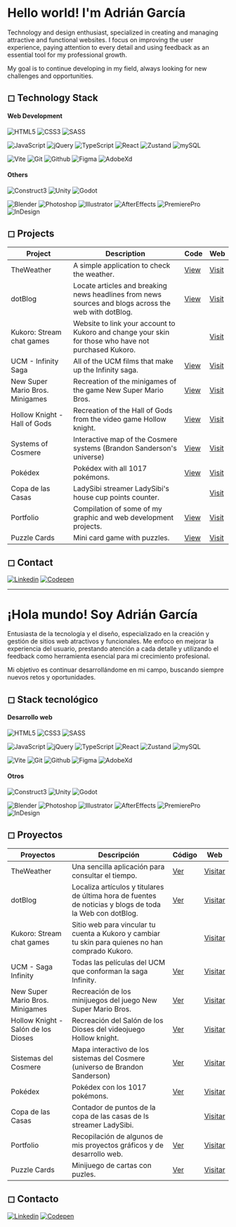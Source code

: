 # Hello world! I'm Adrián García

Technology and design enthusiast, specialized in creating and managing attractive and functional websites. I focus on improving the user experience, paying attention to every detail and using feedback as an essential tool for my professional growth.

My goal is to continue developing in my field, always looking for new challenges and opportunities.

## ◻ Technology Stack

#### Web Development

![HTML5](https://img.shields.io/badge/HTML5-303030?style=flat&logo=html5&logoColor=white)
![CSS3](https://img.shields.io/badge/CSS3-303030?style=flat&logo=css3&logoColor=white)
![SASS](https://img.shields.io/badge/SASS-303030?style=flat&logo=sass&logoColor=white)

![JavaScript](https://img.shields.io/badge/JavaScript-303030?style=flat&logo=javascript&logoColor=white)
![jQuery](https://img.shields.io/badge/jQuery-303030?style=flat&logo=jquery&logoColor=white)
![TypeScript](https://img.shields.io/badge/TypeScript-303030?style=flat&logo=typescript&logoColor=white)
![React](https://img.shields.io/badge/React-303030?style=flat&logo=react&logoColor=white)
![Zustand](https://img.shields.io/badge/Zustand-303030?style=flat&logo=react&logoColor=white)
![mySQL](https://img.shields.io/badge/mySQL-303030?style=flat&logo=mysql&logoColor=white)

![Vite](https://img.shields.io/badge/Vite-303030?style=flat&logo=vite&logoColor=white)
![Git](https://img.shields.io/badge/Git-303030?style=flat&logo=git&logoColor=white)
![Github](https://img.shields.io/badge/Github-303030?style=flat&logo=github&logoColor=white)
![Figma](https://img.shields.io/badge/Figma-303030?style=flat&logo=figma&logoColor=white)
![AdobeXd](https://img.shields.io/badge/AdobeXd-303030?style=flat&logo=adobexd&logoColor=white)

#### Others

![Construct3](https://img.shields.io/badge/Construct%203-303030?style=flat&logo=construct3&logoColor=white)
![Unity](https://img.shields.io/badge/Unity-303030?style=flat&logo=unity&logoColor=white)
![Godot](https://img.shields.io/badge/Godot-303030?style=flat&logo=godotengine&logoColor=white)

![Blender](https://img.shields.io/badge/Blender-303030?style=flat&logo=blender&logoColor=white)
![Photoshop](https://img.shields.io/badge/Photoshop-303030?style=flat&logo=adobephotoshop&logoColor=white)
![Illustrator](https://img.shields.io/badge/Illustrator-303030?style=flat&logo=adobeillustrator&logoColor=white)
![AfterEffects](https://img.shields.io/badge/After%20Effects-303030?style=flat&logo=adobeaftereffects&logoColor=white)
![PremierePro](https://img.shields.io/badge/Premiere%20Pro-303030?style=flat&logo=adobepremierepro&logoColor=white)
![InDesign](https://img.shields.io/badge/InDesign-303030?style=flat&logo=adobeindesign&logoColor=white)

## ◻ Projects

| Project | Description | Code | Web |
| --- | --- | --- | --- |
| TheWeather | A simple application to check the weather. | [View][theweather-c] | [Visit][theweather-d] |
| dotBlog | Locate articles and breaking news headlines from news sources and blogs across the web with dotBlog. | [View][dotblog-c] | [Visit][dotblog-d] |
| Kukoro: Stream chat games | Website to link your account to Kukoro and change your skin for those who have not purchased Kukoro. |  | [Visit][kukoro-d] |
| UCM - Infinity Saga | All of the UCM films that make up the Infinity saga. | [View][ucm-c] | [Visit][ucm-d] |
| New Super Mario Bros. Minigames | Recreation of the minigames of the game New Super Mario Bros. | [View][nsmb-minigames-c] | [Visit][nsmb-minigames-d] |
| Hollow Knight - Hall of Gods | Recreation of the Hall of Gods from the video game Hollow knight. | [View][hollow-kinght-hog-c] | [Visit][hollow-kinght-hog-d] |
| Systems of Cosmere | Interactive map of the Cosmere systems (Brandon Sanderson's universe) | [View][cosmere-systems-c] | [Visit][cosmere-systems-d] |
| Pokédex | Pokédex with all 1017 pokémons. | [View][pokedex-c] | [Visit][pokedex-d] |
| Copa de las Casas | LadySibi streamer LadySibi's house cup points counter. |  | [Visit][ladysibi] |
| Portfolio | Compilation of some of my graphic and web development projects. | [View][porfolio-c] | [Visit][porfolio-d] |
| Puzzle Cards | Mini card game with puzzles. | [View][puzzle-cards-c] | [Visit][puzzle-cards-d] |

## ◻ Contact

[![Linkedin](https://img.shields.io/badge/LinkedIn-Adrián%20García-101010?style=for-the-badge&logo=linkedin&labelColor=303030)](https://www.linkedin.com/in/garciagregoriadrian/)
[![Codepen](https://img.shields.io/badge/Codepen-@GariCarandai-101010?style=for-the-badge&logo=codepen&?link=http://left&link=https://www.linkedin.com/in/patriciabecerracorbacho/&labelColor=303030)](https://codepen.io/GariCarandai)

---

# ¡Hola mundo! Soy Adrián García

Entusiasta de la tecnología y el diseño, especializado en la creación y gestión de sitios web atractivos y funcionales. Me enfoco en mejorar la experiencia del usuario, prestando atención a cada detalle y utilizando el feedback como herramienta esencial para mi crecimiento profesional.

Mi objetivo es continuar desarrollándome en mi campo, buscando siempre nuevos retos y oportunidades.

## ◻ Stack tecnológico

#### Desarrollo web

![HTML5](https://img.shields.io/badge/HTML5-303030?style=flat&logo=html5&logoColor=white)
![CSS3](https://img.shields.io/badge/CSS3-303030?style=flat&logo=css3&logoColor=white)
![SASS](https://img.shields.io/badge/SASS-303030?style=flat&logo=sass&logoColor=white)

![JavaScript](https://img.shields.io/badge/JavaScript-303030?style=flat&logo=javascript&logoColor=white)
![jQuery](https://img.shields.io/badge/jQuery-303030?style=flat&logo=jquery&logoColor=white)
![TypeScript](https://img.shields.io/badge/TypeScript-303030?style=flat&logo=typescript&logoColor=white)
![React](https://img.shields.io/badge/React-303030?style=flat&logo=react&logoColor=white)
![Zustand](https://img.shields.io/badge/Zustand-303030?style=flat&logo=react&logoColor=white)
![mySQL](https://img.shields.io/badge/mySQL-303030?style=flat&logo=mysql&logoColor=white)

![Vite](https://img.shields.io/badge/Vite-303030?style=flat&logo=vite&logoColor=white)
![Git](https://img.shields.io/badge/Git-303030?style=flat&logo=git&logoColor=white)
![Github](https://img.shields.io/badge/Github-303030?style=flat&logo=github&logoColor=white)
![Figma](https://img.shields.io/badge/Figma-303030?style=flat&logo=figma&logoColor=white)
![AdobeXd](https://img.shields.io/badge/AdobeXd-303030?style=flat&logo=adobexd&logoColor=white)

#### Otros

![Construct3](https://img.shields.io/badge/Construct%203-303030?style=flat&logo=construct3&logoColor=white)
![Unity](https://img.shields.io/badge/Unity-303030?style=flat&logo=unity&logoColor=white)
![Godot](https://img.shields.io/badge/Godot-303030?style=flat&logo=godotengine&logoColor=white)

![Blender](https://img.shields.io/badge/Blender-303030?style=flat&logo=blender&logoColor=white)
![Photoshop](https://img.shields.io/badge/Photoshop-303030?style=flat&logo=adobephotoshop&logoColor=white)
![Illustrator](https://img.shields.io/badge/Illustrator-303030?style=flat&logo=adobeillustrator&logoColor=white)
![AfterEffects](https://img.shields.io/badge/After%20Effects-303030?style=flat&logo=adobeaftereffects&logoColor=white)
![PremierePro](https://img.shields.io/badge/Premiere%20Pro-303030?style=flat&logo=adobepremierepro&logoColor=white)
![InDesign](https://img.shields.io/badge/InDesign-303030?style=flat&logo=adobeindesign&logoColor=white)

## ◻ Proyectos

| Proyectos | Descripción | Código | Web |
| --- | --- | --- | --- |
| TheWeather | Una sencilla aplicación para consultar el tiempo. | [Ver][theweather-c] | [Visitar][theweather-d] |
| dotBlog | Localiza artículos y titulares de última hora de fuentes de noticias y blogs de toda la Web con dotBlog. | [Ver][dotblog-c] | [Visitar][dotblog-d] |
| Kukoro: Stream chat games | Sitio web para vincular tu cuenta a Kukoro y cambiar tu skin para quienes no han comprado Kukoro. |  | [Visitar][kukoro-d] |
| UCM - Saga Infinity | Todas las películas del UCM que conforman la saga Infinity. | [Ver][ucm-c] | [Visitar][ucm-d] |
| New Super Mario Bros. Minigames | Recreación de los minijuegos del juego New Super Mario Bros. | [Ver][nsmb-minigames-c] | [Visitar][nsmb-minigames-d] |
| Hollow Knight - Salón de los Dioses | Recreación del Salón de los Dioses del videojuego Hollow knight. | [Ver][hollow-kinght-hog-c] | [Visitar][hollow-kinght-hog-d] |
| Sistemas del Cosmere | Mapa interactivo de los sistemas del Cosmere (universo de Brandon Sanderson) | [Ver][cosmere-systems-c] | [Visitar][cosmere-systems-d] |
| Pokédex | Pokédex con los 1017 pokémons. | [Ver][pokedex-c] | [Visitar][pokedex-d] |
| Copa de las Casas | Contador de puntos de la copa de las casas de ls streamer LadySibi. |  | [Visitar][ladysibi] |
| Portfolio | Recopilación de algunos de mis proyectos gráficos y de desarrollo web. | [Ver][porfolio-c] | [Visitar][porfolio-d] |
| Puzzle Cards | Minijuego de cartas con puzles. | [Ver][puzzle-cards-c] | [Visitar][puzzle-cards-d] |

## ◻ Contacto

[![Linkedin](https://img.shields.io/badge/LinkedIn-Adrián%20García-101010?style=for-the-badge&logo=linkedin&labelColor=303030)](https://www.linkedin.com/in/garciagregoriadrian/)
[![Codepen](https://img.shields.io/badge/Codepen-@GariCarandai-101010?style=for-the-badge&logo=codepen&?link=http://left&link=https://www.linkedin.com/in/patriciabecerracorbacho/&labelColor=303030)](https://codepen.io/GariCarandai)

[//]: # 'Links'
[theweather-c]: https://github.com/adrian-gg/theweather/
[theweather-d]: https://adrian-gg.github.io/demos/theweather/
[dotblog-c]: https://github.com/adrian-gg/dotblog/
[dotblog-d]: https://adrian-gg.github.io/demos/dotblog/
[kukoro-d]: https://kkr.heynaugames.com/
[ucm-c]: https://github.com/adrian-gg/ucm/
[ucm-d]: https://adrian-gg.github.io/ucm/
[nsmb-minigames-c]: https://github.com/adrian-gg/nsmb-minigames/
[nsmb-minigames-d]: https://adrian-gg.github.io/demos/nsmb-minigames/
[hollow-kinght-hog-c]: https://github.com/adrian-gg/hollow-knight-hog/
[hollow-kinght-hog-d]: https://adrian-gg.github.io/demos/hollow-knight-hog/
[cosmere-systems-c]: https://github.com/adrian-gg/cosmere_systems
[cosmere-systems-d]: https://adrian-gg.github.io/cosmere_systems/
[pokedex-c]: https://github.com/adrian-gg/pokedex
[pokedex-d]: https://adrian-gg.github.io/pokedex/
[ladysibi]: https://copacasas.ladysibi.com/
[puzzle-cards-c]: https://github.com/adrian-gg/puzzle-cards/
[puzzle-cards-d]: https://adrian-gg.github.io/puzzle-cards/
[porfolio-c]: https://github.com/adrian-gg/adrian-gg.github.io
[porfolio-d]: https://adrian-gg.github.io
